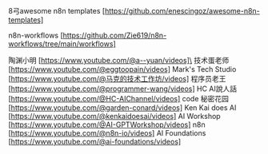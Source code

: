 8弓awesome n8n templates [https://github.com/enescingoz/awesome-n8n-templates]

n8n-workflows [https://github.com/Zie619/n8n-workflows/tree/main/workflows]


陶渊小明 [https://www.youtube.com/@a--yuan/videos]\
技术蛋老师 [https://www.youtube.com/@eggtoopain/videos]
Mark's Tech Studio [https://www.youtube.com/@马克的技术工作坊/videos]
程序员老王 [https://www.youtube.com/@programmer-wang/videos]
HC AI說人話 [https://www.youtube.com/@HC-AIChannel/videos]
code 秘密花园 [https://www.youtube.com/@garden-conard/videos]
Ken Kai does AI [https://www.youtube.com/@kenkaidoesai/videos]
AI Workshop [https://www.youtube.com/@AI-GPTWorkshop/videos]
n8n [https://www.youtube.com/@n8n-io/videos]
AI Foundations [https://www.youtube.com/@ai-foundations/videos]


